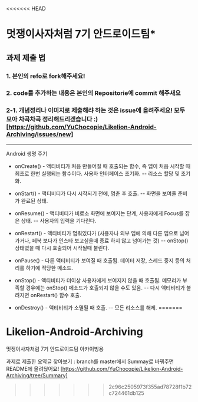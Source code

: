 <<<<<<< HEAD
# 멋쟁이사자처럼 7기 안드로이드팀* 

## 과제 제출 법
### 1. 본인의 refo로 fork해주세요!
### 2. code를 추가하는 내용은 본인의 Repositorie에 commit 해주새요
### 2-1. 개념정리나 이미지로 제출해랴 하는 것은 issue에 올려주세요! 모두 모아 차곡차곡 정리해드리겠습니다 :) [https://github.com/YuChocopie/Likelion-Android-Archiving/issues/new]
  
    
    
   
-------------------------------------------------------------------------------------------------------
Android 생명 주기
- onCreate() - 액티비티가 처음 만들어질 때 호출되는 함수, 즉 앱이 처음 시작할 때 최초로 한번 실행되는 함수이다.  사용자 인터페이스 초기화.
-- 리소스 할당 및 초기화.

- onStart() - 액티비티가 다시 시작되기 전에, 멈춘 후 호출. 
-- 화면을 보여줄 준비가 완료된 상태.

- onResume() - 액티비티가 비로소 화면에 보여지는 단계, 사용자에게 Focus를 잡은 상태. 
-- 사용자의 입력을 기다린다.

- onRestart() - 액티비티가 멈춰있다가 (사용자나 외부 앱에 의해 다른 앱으로 넘어가거나, 페북 보다가 인스타 보고싶을때 종료 하지 않고 넘어가는 것) 
-- onStop() 상태였을 때 다시 호출되어 시작될때 불린다.

- onPause() - 다른 액티비티가 보여질 때 호출됨. 데이터 저장, 스레드 중지 등의 처리를 하기에 적당한 메소드.

- onStop() - 액티비티가 더이상 사용자에게 보여지지 않을 때 호출됨. 메모리가 부족할 경우에는 onStop() 메소드가 호출되지 않을 수도 있음.
-- 다시 액티비티가 불려지면 onRestart() 함수 호출.

- onDestroy() - 액티비티가 소멸될 때 호출. 
-- 모든 리소스를 해제.
=======
# Likelion-Android-Archiving

멋쟁이사자처럼 7기 안드로이드팀 아카이빙용 

과제로 제출한 요약글 찾아보기 : branch를 master에서 Summay로 바꿔주면 README에 올려뒀어요!
[https://github.com/YuChocopie/Likelion-Android-Archiving/tree/Summary]
>>>>>>> 2c96c2505973f355ad78728f1b72c724461db125
